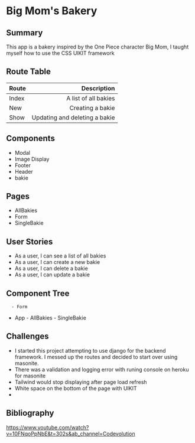 # Big Mom's Bakery

## Summary

This app is a bakery inspired by the One Piece character Big Mom, I taught myself how to use the CSS UIKIT framework

## Route Table

| Route |                  Description |
| ----- | ---------------------------: |
| Index |          A list of all bakies |
| New   |              Creating a bakie |
| Show  | Updating and deleting a bakie |

## Components

- Modal
- Image Display
- Footer
- Header
- bakie

## Pages

- AllBakies
- Form
- SingleBakie


## User Stories

- As a user, I can see a list of all bakies
- As a user, I can create a new bakie
- As a user, I can delete a bakie
- As a user, I can update a bakie

## Component Tree

      - Form

- App - AllBakies - SingleBakie

## Challenges

- I started this project attempting to use django for the backend framework. I messed up the routes and decided to start over using masonite. 
- There was a validation and logging error with runing console on heroku for masonite
- Tailwind would stop displaying after page load refresh
- White space on the bottom of the page with UIKIT
- 

## Bibliography

https://www.youtube.com/watch?v=10FNqoPpNbE&t=302s&ab_channel=Codevolution
